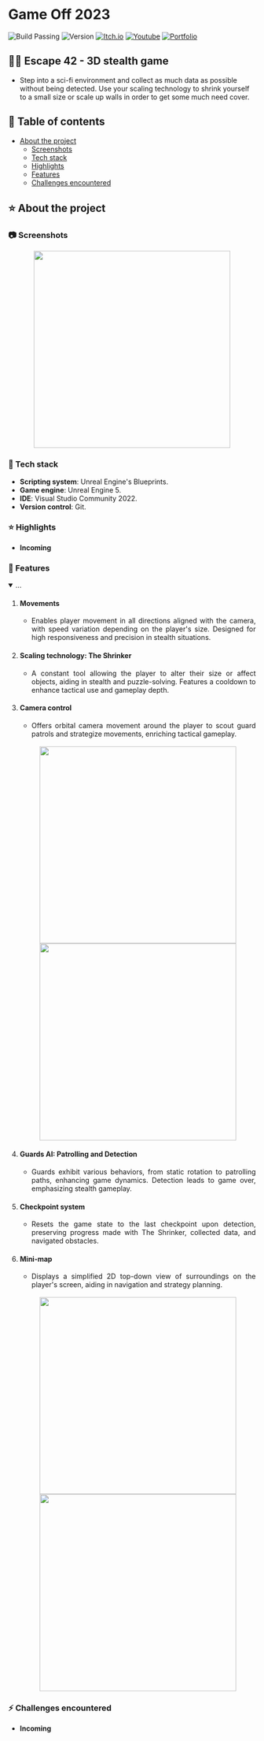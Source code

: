 # Game Off 2023
![Build Passing](https://img.shields.io/badge/build-passing-brightgreen)
![Version](https://img.shields.io/badge/version-1.0.0-blue)
[![Itch.io](https://img.shields.io/badge/download-itch.io-%23e3326d)](https://itaruf.itch.io/escape-42)
[![Youtube](https://img.shields.io/badge/demo-youtube-%23db1818)](https://www.youtube.com/watch?v=Dg0uxkAEra8)
[![Portfolio](https://img.shields.io/badge/details-personal%20website-%235203fc)](https://itaruf.github.io/projects.html)

## 👨‍💻 Escape 42 - 3D stealth game 
- Step into a sci-fi environment and collect as much data as possible without being detected. Use your scaling technology to shrink yourself to a small size or scale up walls in order to get some much need cover.

<!-- Table of Contents -->
## :notebook_with_decorative_cover: Table of contents
- [About the project](#star-about-the-project)
  * [Screenshots](#camera-screenshots)
  * [Tech stack](#space_invader-tech-stack)
  * [Highlights](#star-highlights)
  * [Features](#dart-features)
  * [Challenges encountered](#zap-challenges-encountered)

<!-- About the Project -->
## :star: About the project

 <!-- Screenshots -->
### :camera: Screenshots

<div align="center"> 
  <img width="400px" src="https://media.giphy.com/media/v1.Y2lkPTc5MGI3NjExZzhhODB1MjllZDk2OGtrYmp0Y3pvMGkyZ3RyaXJ4czN6bTQwbnpoNCZlcD12MV9pbnRlcm5hbF9naWZfYnlfaWQmY3Q9Zw/cHeLEEZk2N1wcyxCYm/giphy-downsized-large.gif">
</div>

<!-- TechStack -->
### :space_invader: Tech stack

  - **Scripting system**: Unreal Engine's Blueprints.
  - **Game engine**: Unreal Engine 5.
  - **IDE**: Visual Studio Community 2022.
  - **Version control**: Git.

### :star: Highlights 
- **Incoming**

### :dart: Features
<details id="projectDescription" open>
  <summary id="summaryText">...</summary>
  
<ol style="text-align: justify;">
  <li><h4>Movements</h4>
  <ul>
    <li>
      Enables player movement in all directions aligned with the camera, with speed variation depending on the player's size. Designed for high responsiveness and precision in stealth situations.
    </li>
  </ul>
  </li>
  
  <li><h4>Scaling technology: The Shrinker</h4>
  <ul>
    <li>
      A constant tool allowing the player to alter their size or affect objects, aiding in stealth and puzzle-solving. Features a cooldown to enhance tactical use and gameplay depth.
    </li>
  </ul>
  </li>
      
  <li><h4>Camera control</h4>
  <ul>
    <li>
      Offers orbital camera movement around the player to scout guard patrols and strategize movements, enriching tactical gameplay.
    </li>
  </ul>

  <br>
  <div align="center"> 
      <img src="https://media.giphy.com/media/v1.Y2lkPTc5MGI3NjExODUydTE5b2U1NXcyNm9vYTJpNG51Z3VmbTloc29mNWU1eDlpZ2tmNCZlcD12MV9pbnRlcm5hbF9naWZfYnlfaWQmY3Q9Zw/zi1g4INkmurc69CpWP/giphy-downsized-large.gif" style="display: block; margin: auto;" width="400" />
      <img src="https://media.giphy.com/media/v1.Y2lkPTc5MGI3NjExZjV2Y3BodG5zaXdjcWZiejExZDM1MnUwbGlrdzRlcWF6NWp2OThsZSZlcD12MV9pbnRlcm5hbF9naWZfYnlfaWQmY3Q9Zw/cHeLEEZk2N1wcyxCYm/giphy-downsized-large.gif" style="display: block; margin: auto;" width="400" />
  </div>
    
  </li>
      
  <li><h4>Guards AI: Patrolling and Detection</h4>
  <ul>
    <li>
      Guards exhibit various behaviors, from static rotation to patrolling paths, enhancing game dynamics. Detection leads to game over, emphasizing stealth gameplay.
    </li>
  </ul>
  </li>
      
  <li><h4>Checkpoint system</h4>
  <ul>
    <li>
      Resets the game state to the last checkpoint upon detection, preserving progress made with The Shrinker, collected data, and navigated obstacles.
    </li>
  </ul>
  </li>
      
  <li><h4>Mini-map</h4>
  <ul>
    <li>
      Displays a simplified 2D top-down view of surroundings on the player's screen, aiding in navigation and strategy planning.
    </li>
  </ul>

  <br>
  <div align="center"> 
      <img src="https://media.giphy.com/media/v1.Y2lkPTc5MGI3NjExZjV2Y3BodG5zaXdjcWZiejExZDM1MnUwbGlrdzRlcWF6NWp2OThsZSZlcD12MV9pbnRlcm5hbF9naWZfYnlfaWQmY3Q9Zw/cHeLEEZk2N1wcyxCYm/giphy-downsized-large.gif" style="display: block; margin: auto;" width="400" />
      <img src="https://media.giphy.com/media/v1.Y2lkPTc5MGI3NjExMzNsdHJ2Z2VkZ2Z4anZ4MWVyYzB5c2lqbGh0YXV3MDRkYWJ5Z3J0aiZlcD12MV9pbnRlcm5hbF9naWZfYnlfaWQmY3Q9Zw/DIy8ynTXIQH9yxwWHx/giphy-downsized-large.gif" style="display: block; margin: auto;" width="400" />
  </div>
</ol>

### :zap: Challenges encountered 
- **Incoming**
